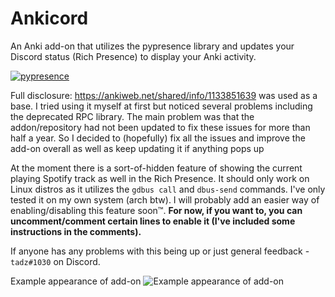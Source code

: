 # Ankicord

An Anki add-on that utilizes the pypresence library and updates your Discord status (Rich Presence) to display your Anki activity.

[![pypresence](https://img.shields.io/badge/using-pypresence-00bb88.svg?style=for-the-badge&logo=discord&logoWidth=20)](https://github.com/qwertyquerty/pypresence)

Full disclosure: https://ankiweb.net/shared/info/1133851639 was used as a base.
I tried using it myself at first but noticed several problems including the deprecated RPC library.
The main problem was that the addon/repository had not been updated to fix these issues for more than half a year.
So I decided to (hopefully) fix all the issues and improve the add-on overall as well as keep updating it if anything pops up

At the moment there is a sort-of-hidden feature of showing the current playing Spotify track as well in the Rich Presence.
It should only work on Linux distros as it utilizes the `gdbus call` and `dbus-send` commands. I've only tested it on my own system (arch btw).
I will probably add an easier way of enabling/disabling this feature soon™️.
**For now, if you want to, you can uncomment/comment certain lines to enable it (I've included some instructions in the comments).**

If anyone has any problems with this being up or just general feedback - `tadz#1030` on Discord.

Example appearance of add-on
![Example appearance of add-on](https://i.imgur.com/RWI7XD4.png)
